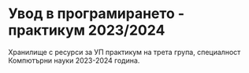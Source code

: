 # Увод в програмирането - практикум 2023/2024
Хранилище с ресурси за УП практикум на трета група, специалност Компютърни науки 2023-2024 година.
